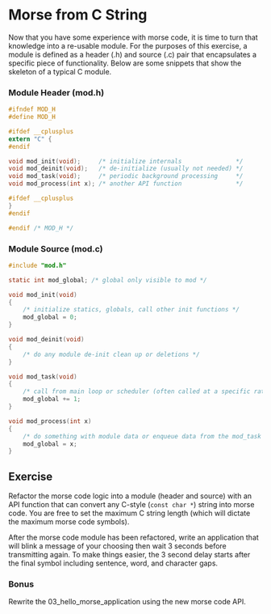 # Morse from C String

Now that you have some experience with morse code, it is time to turn that
knowledge into a re-usable module. For the purposes of this exercise, a module
is defined as a header (.h) and source (.c) pair that encapsulates a specific
piece of functionality. Below are some snippets that show the skeleton of
a typical C module.

### Module Header (mod.h)

```c
#ifndef MOD_H
#define MOD_H

#ifdef __cplusplus
extern "C" {
#endif

void mod_init(void);     /* initialize internals               */
void mod_deinit(void);   /* de-initialize (usually not needed) */
void mod_task(void);     /* periodic background processing     */
void mod_process(int x); /* another API function               */

#ifdef __cplusplus
}
#endif

#endif /* MOD_H */

```

### Module Source (mod.c)

```c
#include "mod.h"

static int mod_global; /* global only visible to mod */

void mod_init(void)
{
    /* initialize statics, globals, call other init functions */
    mod_global = 0;
}

void mod_deinit(void)
{
    /* do any module de-init clean up or deletions */
}

void mod_task(void)
{
    /* call from main loop or scheduler (often called at a specific rate) */
    mod_global += 1;
}

void mod_process(int x)
{
    /* do something with module data or enqueue data from the mod_task */
    mod_global = x;
}
```

## Exercise

Refactor the morse code logic into a module (header and source) with an API
function that can convert any C-style (`const char *`) string into morse code.
You are free to set the maximum C string length (which will dictate the maximum
morse code symbols).

After the morse code module has been refactored, write an application that will
blink a message of your choosing then wait 3 seconds before transmitting again.
To make things easier, the 3 second delay starts after the final symbol
including sentence, word, and character gaps.

### Bonus

Rewrite the 03_hello_morse_application using the new morse code API.

